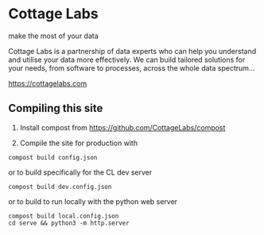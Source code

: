 # Cottage Labs

make the most of your data

Cottage Labs is a partnership of data experts who can help you understand and utilise your data more effectively. We can build tailored 
solutions for your needs, from software to processes, across the whole data spectrum...

https://cottagelabs.com


## Compiling this site

1. Install compost from https://github.com/CottageLabs/compost

2. Compile the site for production with

```
compost build config.json
```

or to build specifically for the CL dev server

```
compost build dev.config.json
```

or to build to run locally with the python web server

```
compost build local.config.json
cd serve && python3 -m http.server
```